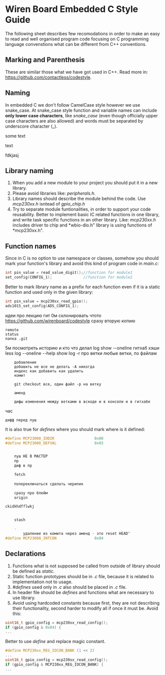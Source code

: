 Wiren Board Embedded C Style Guide
========================

The following sheet describes few recomodations in order to make an easy to read
and well organised program code focusing on C programming language convenstions what can be
different from C++ conventions.

## Marking and Parenthesis
These are similar those what we have got used in C++. Read more in: https://github.com/contactless/codestyle. 

## Naming
In embedded C we don't follow CamelCase style however we use snake_case. At snake_case style function and variable names can
include **only lower case characters**, like *snake_case* (even though officially upper case characters are also allowed) and words must be separated by underscore character (_). 

some text


text

fdkjasj

## Library naming
1. When you add a new module to your project you should put it in a new library. 
2. Please avoid libraries like: *peripherals.h*.
3. Library names should describe the module behind the code. Use *mcp230xx.h* isntead of *gpio_chip.h*
4. Try to separate module funtionalities, in order to support your code reusability. Better to implement basic IC
  related functions in one library, and write task specific functions in an other library. Like: *mcp230xx.h* includes
  driver to chip and *wbio-dio.h" library is using functions of *mcp230xx.h".
  
## Function names
Since in C is no option to use namespace or classes, somehow you should mark your function's library and avoid this kind of
program code in *main.c*:
```C
int pin_value = read_value_digit();//function for module1
set_config(CONFIG_1);              //function for module2
```
Better to mark library name as a prefix for each function even if it is a static function and used only in the given
library:
```C
int pin_value = mcp230xx_read_gpio();
ads1015_set_config(ADS_CONFIG_1);
```

идеи про лекцию гит
0м    склонировать чтото https://github.com/wirenboard/codestyle
	сразу вторую копию

    remote
	status
	папка .git

5м    посмотреть историю и кто что делал log show --oneline гитхаб хэши
        less
        log --oneline
		--help
        show
        log -r
		про ветки
        любые ветки,
	     по файлам

		добавление
		добавить не все не делать -А никогда
		индекс как добавить как удалить
		комит

	    git checkout все, один файл -p на ветку

    	аменд

		дифы изменения между ветками в вскоде и в консоли и в гитхабе

час


	дифф перед пуш

It is also true for *defines* where you should mark where is it defined:
```C
#define MCP23008_IODIR                  0x00
#define MCP23008_DEFVAL                 0x03


	пуш НЕ В МАСТЕР
	пр
	диф в пр

    fetch
	
	попереключаться сделать черипик

   	сразу про блейм
    origin

ckidkhdfflwkj


    stash

    -
	    удаление из комита через аменд - это reset HEAD^
#define MCP23008_INTCON                 0x04
```

## Declarations
1. Functions what is not supposed be called from outside of library should be defined as *static*.
2. Static function prototypes should be in *.c* file, because it is related to implementation not to usage.
3. *#defines* used only in *.c* also should be placed in *.c* file.
4. In header file should be *defines* and functions what are necessary to use library.
5. Avoid using hardcoded constants because first, they are not describing their functionality, second harder to modify all
if once it must be. Avoid this:
```C
uint16_t gpio_config = mcp230xx_read_config();
if (gpio_config & 0x04) {
...
```
Better to use *define* and replace magic constant.
```C
#define MCP230xx_REG_IOCON_BANK (1 << 2)
...
uint16_t gpio_config = mcp230xx_read_config();
if (gpio_config & MCP230xx_REG_IOCON_BANK) {
...
```
